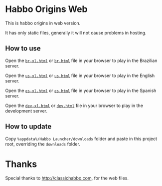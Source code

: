 # Habbo Origins Web

This is habbo origins in web version.

It has only static files, generally it will not cause problems in hosting.

## How to use

Open the <a href="br-xl.html">`br-xl.html`</a> or <a href="br.html">`br.html`</a> file in your browser to play in the Brazilian server.

Open the <a href="us-xl.html">`us-xl.html`</a> or <a href="us.html">`us.html`</a> file in your browser to play in the English server.

Open the <a href="es-xl.html">`es-xl.html`</a> or <a href="es.html">`es.html`</a> file in your browser to play in the Spanish server.

Open the <a href="dev-xl.html">`dev-xl.html`</a> or <a href="dev.html">`dev.html`</a> file in your browser to play in the development server.

## How to update

Copy `%appdata%/Habbo Launcher/downloads` folder and paste in this project root, overriding the `downloads` folder.

# Thanks

Special thanks to http://classichabbo.com, for the web files.

